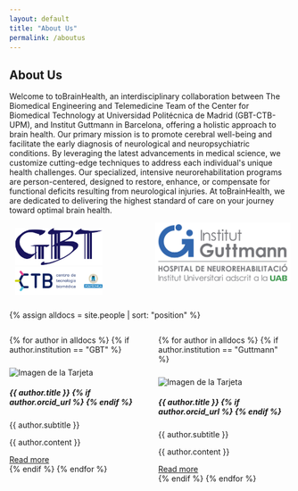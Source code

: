```yaml
---
layout: default
title: "About Us"
permalink: /aboutus
---
```


## About Us
<!-- 
Welcome to toBrainHealth, an interdisciplinary collaboration between the Biomedical Engineering and Telemedicine Centre of UPM and the Institut Guttmann Barcelona  brings a holistic approach to brain health. Our primary mission is to promote cerebral well-being while striving for the early diagnosis of neurological and neuropsychiatric conditions. By harnessing the latest advancements in medical science, we tailor cutting-edge techniques to address each individual's unique health challenges. Our specialized, intensive neurorehabilitation programs are person-centered, aiming to restore, enhance, or compensate for functional deficits arising from neurological injuries. At toBrainHealth, we are committed to delivering the highest standard of care for your brain health journey.
-->
Welcome to toBrainHealth, an interdisciplinary collaboration between The Biomedical Engineering and Telemedicine Team of the Center for Biomedical Technology at Universidad Politécnica de Madrid (GBT-CTB-UPM), and Institut Guttmann in Barcelona, offering a holistic approach to brain health. Our primary mission is to promote cerebral well-being and facilitate the early diagnosis of neurological and neuropsychiatric conditions. By leveraging the latest advancements in medical science, we customize cutting-edge techniques to address each individual's unique health challenges. Our specialized, intensive neurorehabilitation programs are person-centered, designed to restore, enhance, or compensate for functional deficits resulting from neurological injuries. At toBrainHealth, we are dedicated to delivering the highest standard of care on your journey toward optimal brain health.

<div style="display: flex;">
  <div style="flex: 50%; padding: 2%;">
    <img src="assets/logos/GBT_SIMPLE.png" alt="Logo GBT" width="65%">
    <img src="assets/logos/ctb.png" alt="Logo CTB" width="65%">
  </div>
  <div style="flex: 50%; padding: 0%;">
    <img src="assets/logos/logo-guttmann.jpg" alt="Logo Guttmann" width="100%">
  </div>
</div>

{% assign alldocs = site.people | sort: "position" %}  

<div style="display: flex;">
  <div style="flex: 50%;padding-right:3%">

{% for author in alldocs %}
  {% if author.institution == "GBT" %}
  <div class="row mb-4">
    <div class="card">
        <img src="{{ author.image }}" class="card-img" alt="Imagen de la Tarjeta" style="margin-top:10px">
      <div class="card-body">
        <h5 class="card-title">{{ author.title }}
          {% if author.orcid_url %}
            <a href="{{ author.orcid_url }}" target="_blank"><i class="fa-brands fa-orcid"></i></a>
          {% endif %}
        </h5>
        <p class="card-text">{{ author.subtitle }}</p>
        <div class="collapse" id="collapse{{ forloop.index }}">
          <p>{{ author.content }}</p>
        </div>
        <a class="btn btn-primary" data-toggle="collapse" href="#collapse{{ forloop.index }}" aria-expanded="false" aria-controls="collapse{{ forloop.index }}">
          Read more
        </a>
      </div>
    </div>
    </div>
    {% endif %}
 {% endfor %}
  </div>
    <div style="flex: 50%;padding-left:3%">

{% for author in alldocs %}
  {% if author.institution == "Guttmann" %}
  <div class="row mb-4">
    <div class="card">
        <img src="{{ author.image }}" class="card-img" alt="Imagen de la Tarjeta" style="margin-top:10px">
      <div class="card-body">
        <h5 class="card-title">{{ author.title }}
          {% if author.orcid_url %}
            <a href="{{ author.orcid_url }}" target="_blank"><i class="fa-brands fa-orcid"></i></a>
          {% endif %}
        </h5>
        <p class="card-text">{{ author.subtitle }}</p>
        <div class="collapse" id="collapse{{ forloop.index }}">
          <p>{{ author.content }}</p>
        </div>
        <a class="btn btn-primary" data-toggle="collapse" href="#collapse{{ forloop.index }}" aria-expanded="false" aria-controls="collapse{{ forloop.index }}">
          Read more
        </a>
      </div>
    </div>
    </div>
    {% endif %}
 {% endfor %}
  </div>
</div>
